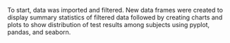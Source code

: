 To start, data was imported and filtered. 
New data frames were created to display summary statistics of filtered data followed by creating charts and plots to show distribution of test results among subjects using pyplot, pandas, and seaborn.
